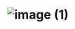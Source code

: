 # ![image (1)](https://user-images.githubusercontent.com/122577719/218296260-5dd3f006-3799-476b-b7c5-e1659ddd25a0.gif)
